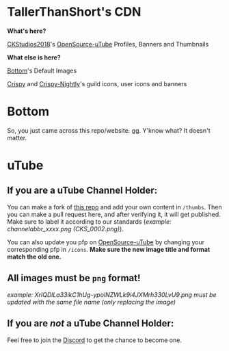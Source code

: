 # TallerThanShort's CDN
**What's here?**

[CKStudios2018](https://github.com/CKStudios2018)'s [OpenSource-uTube](https://ckstudios2018.github.io/OpenSource-uTube/) Profiles, Banners and Thumbnails

**What else is here?**

[Bottom](https://TallerThanShort.github.io/bottom.gg)'s Default Images

[Crispy](https://crispychat.tech) and [Crispy-Nightly](https://nightly.crispychat.tech/)'s guild icons, user icons and banners

# Bottom
So, you just came across this repo/website. gg. Y'know what? It doesn't matter.

# uTube
## **If you are a uTube Channel Holder:**

You can make a fork of [this repo](https://github.com/TallerThanShort/ut3.ggpht) and add your own content in `/thumbs`. Then you can make a pull request here, and after verifying it, it will get published. Make sure to label it according to our standards (_example: channelabbr_xxxx.png (CKS_0002.png)_).

You can also update you pfp on [OpenSource-uTube](https://ckstudios2018.github.io/OpenSource-uTube/) by changing your corresponding pfp in `/icons`. **Make sure the new image title and format match the old one.**

## All images must be `png` format!

_example: XrIQDlLa33ikC1hUg-ypolNZWLk9i4JXMrh330LvU9.png must be updated with the same file name (only replacing the image)_

## **If you are *not* a uTube Channel Holder:**

Feel free to join the [Discord](https://discord.gg/fArH9rD) to get the chance to become one.
